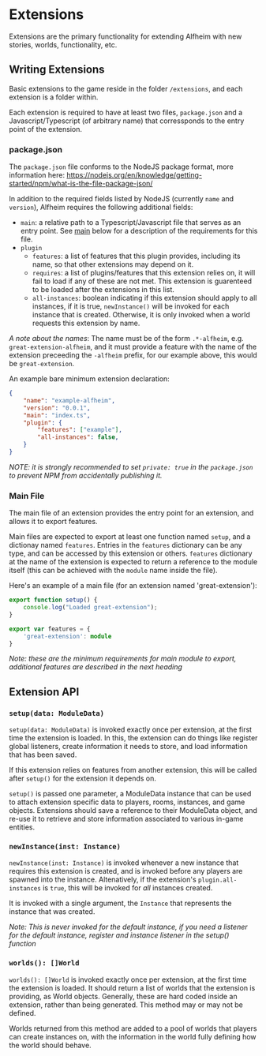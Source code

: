 # Extensions

Extensions are the primary functionality for extending Alfheim with new stories,
worlds, functionality, etc.

## Writing Extensions

Basic extensions to the game reside in the folder `/extensions`, and each 
extension is a folder within. 

Each extension is required to have at least two files, `package.json` and a
Javascript/Typescript (of arbitrary name) that corressponds to the entry point
of the extension.

### package.json

The `package.json` file conforms to the NodeJS package format, more information
here:
https://nodejs.org/en/knowledge/getting-started/npm/what-is-the-file-package-json/

In addition to the required fields listed by NodeJS (currently `name` and 
`version`), Alfheim requires the following additional fields:

  * `main`: a relative path to a Typescript/Javascript file that serves as
  an entry point. See [main](#main-file) below for a description of the requirements
  for this file.
  * `plugin`
    * `features`: a list of features that this plugin provides, including its 
    name, so that other extensions may depend on it.
    * `requires`: a list of plugins/features that this extension relies on, it
    will fail to load if any of these are not met. This extension is guarenteed to be loaded after the extensions in this list.
    * `all-instances`: boolean indicating if this extension should apply to 
    all instances, if it is true, `newInstance()` will be invoked for each
    instance that is created. Otherwise, it is only invoked when a world
    requests this extension by name.

*A note about the names*: The name must be of the form `.*-alfheim`, e.g. 
`great-extension-alfheim`, and it must provide a feature with the name of the
extension preceeding the `-alfheim` prefix, for our example above, this would
be `great-extension`.

An example bare minimum extension declaration:

```JSON
{
    "name": "example-alfheim",
    "version": "0.0.1",
    "main": "index.ts",
    "plugin": {
        "features": ["example"],
        "all-instances": false,
    }
}
```

*NOTE: it is strongly recommended to set `private: true` in the `package.json`
to prevent NPM from accidentally publishing it.*

### Main File

The main file of an extension provides the entry point for an extension, and
allows it to export features.

Main files are expected to export at least one function named `setup`, and a
dictionay named `features`. Entries in the `features` dictionary can be
any type, and can be accessed by this extension or others. `features` dictionary
at the name of the extension is expected to return a reference to the module
itself (this can be achieved with the `module` name inside the file).

Here's an example of a main file (for an extension named 'great-extension'):

```TypeScript
export function setup() {
    console.log("Loaded great-extension");
}

export var features = {
    'great-extension': module
}
```

*Note: these are the minimum requirements for main module to export, additional
features are described in the next heading*

## Extension API

### `setup(data: ModuleData)`

`setup(data: ModuleData)` is invoked exactly once per extension, at the first 
time the extension is loaded. In this, the extension can do things like 
register global listeners, create information it needs to store, and load 
information that has been saved.

If this extension relies on features from another extension, this will be
called after `setup()` for the extension it depends on.

`setup()` is passed one parameter, a ModuleData instance that can be used to
attach extension specific data to players, rooms, instances, and game objects.
Extensions should save a reference to their ModuleData object, and re-use it 
to retrieve and store information associated to various in-game entities.

### `newInstance(inst: Instance)`

`newInstance(inst: Instance)` is invoked whenever a new instance that requires
this extension is created, and is invoked
before any players are spawned into the instance. Altenatively, if the
extension's `plugin.all-instances` is `true`, this will be invoked for *all*
instances created.

It is invoked with a single argument, the `Instance` that represents the
instance that was created.

*Note: This is never invoked for the default instance, if you need a listener
for the default instance, register and instance listener in the setup()
function*

### `worlds(): []World`

`worlds(): []World` is invoked exactly once per extension, at the first time
the extension is loaded. It should return a list of worlds that the extension
is providing, as World objects. Generally, these are hard coded inside an
extension, rather than being generated. This method may or may not be defined.

Worlds returned from this method are added to a pool of worlds that players can
create instances on, with the information in the world fully defining how the
world should behave.